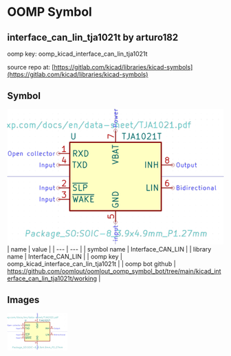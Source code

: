 # OOMP Symbol  
## interface_can_lin_tja1021t  by arturo182  
  
oomp key: oomp_kicad_interface_can_lin_tja1021t  
  
source repo at: [https://gitlab.com/kicad/libraries/kicad-symbols](https://gitlab.com/kicad/libraries/kicad-symbols)  
## Symbol  
  
[![working.png](working_600.png)](working.png)  
| name | value | 
| --- | --- | 
| symbol name | Interface_CAN_LIN | 
| library name | Interface_CAN_LIN | 
| oomp key | oomp_kicad_interface_can_lin_tja1021t | 
| oomp bot github | https://github.com/oomlout/oomlout_oomp_symbol_bot/tree/main/kicad_interface_can_lin_tja1021t/working | 
## Images  
  
[![working.png](working_140.png)](working.png)  
